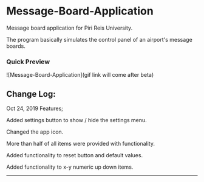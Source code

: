 # Message-Board-Application
Message board application for Piri Reis University.

The program basically simulates the control panel of an airport's message boards.

### Quick Preview
![Message-Board-Application](gif link will come after beta)

Change Log:
-------------------------------
Oct 24, 2019 Features;

Added settings button to show / hide the settings menu.

Changed the app icon.

More than half of all items were provided with functionality.

Added functionality to reset button and default values.

Added functionality to x-y numeric up down items.

-------------------------------
